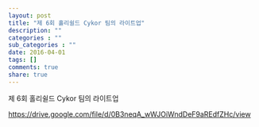 ```yaml
---
layout: post
title: "제 6회 홀리쉴드 Cykor 팀의 라이트업"
description: ""
categories : ""
sub_categories : ""
date: 2016-04-01
tags: []
comments: true
share: true
---
```


제 6회 홀리쉴드 Cykor 팀의 라이트업

https://drive.google.com/file/d/0B3neqA_wWJOiWndDeF9aREdfZHc/view

